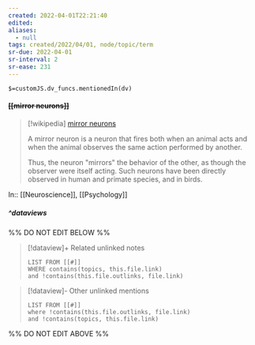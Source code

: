 ```yaml
---
created: 2022-04-01T22:21:40 
edited: 
aliases:
  - null
tags: created/2022/04/01, node/topic/term
sr-due: 2022-04-01
sr-interval: 2
sr-ease: 231
---
```

`$=customJS.dv_funcs.mentionedIn(dv)`

#### <s class="topic-title">[[mirror neurons]]</s>

> [!wikipedia] [mirror neurons](https://en.wikipedia.org/wiki/Mirror%20neuron)
> 
> A mirror neuron is a neuron that fires both when an animal acts and when the animal observes the same action performed by another. 
> 
> Thus, the neuron "mirrors" the behavior of the other, as though the observer were itself acting. Such neurons have been directly observed in human and primate species, and in birds.
> 

In:: [[Neuroscience]], [[Psychology]]

##### ^dataviews

%% DO NOT EDIT BELOW %%
> [!dataview]+ Related unlinked notes
> ```dataview
> LIST FROM [[#]]
> WHERE contains(topics, this.file.link)
> and !contains(this.file.outlinks, file.link)
> ```
 
> [!dataview]- Other unlinked mentions
> ```dataview
> LIST FROM [[#]]
> where !contains(this.file.outlinks, file.link)
> and !contains(topics, this.file.link)
> ```

%% DO NOT EDIT ABOVE %%
